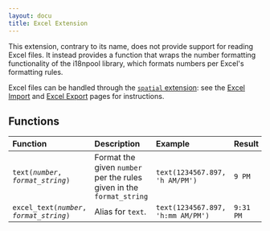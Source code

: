 ```yaml
---
layout: docu
title: Excel Extension
---
```


This extension, contrary to its name, does not provide support for reading Excel files. It instead provides a function that wraps the number formatting functionality of the i18npool library, which formats numbers per Excel's formatting rules.

Excel files can be handled through the [`spatial` extension](spatial): see the [Excel Import](../guides/import/excel_import) and [Excel Export](../guides/import/excel_export) pages for instructions.

## Functions

| Function | Description | Example | Result |
|:--|:---|:--|:-|
| `text(`*`number`*`, `*`format_string`*`)`       | Format the given `number` per the rules given in the `format_string` | `text(1234567.897, 'h AM/PM')`    | `9 PM`    |
| `excel_text(`*`number`*`, `*`format_string`*`)` | Alias for `text`.                                                    | `text(1234567.897, 'h:mm AM/PM')` | `9:31 PM` |